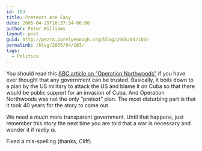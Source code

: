 ```yaml
---
id: 103
title: Pretexts Are Easy
date: 2005-04-25T10:37:34-06:00
author: Peter Williams
layout: post
guid: http://pezra.barelyenough.org/blog/2005/04/103/
permalink: /blog/2005/04/103/
tags:
  - Politics
---
```

You should read this [ABC article on &#8220;Operation Northwoods&#8221;](http://abcnews.go.com/US/print?id=92662) if you have ever thought that any government can be trusted. Basically, it boils down to a plan by the US military to attack the US and blame it on Cuba so that there would be public support for an invasion of Cuba. And Operation Northwoods was not the only &#8220;pretext&#8221; plan. The most disturbing part is that it took 40 years for the story to come out.

We need a _much_ more transparent government. Until that happens, just remember this story the next time you are told that a war is necessary and wonder it if _really is_.

<span /> 

<p class='update'>
  Fixed a mis-spelling (thanks, Cliff).
</p>